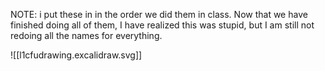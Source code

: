 NOTE: i put these in in the order we did them in class. Now that we have finished doing all of them, I have realized this was stupid, but I am still not redoing all the names for everything. 

![[l1cfudrawing.excalidraw.svg]]